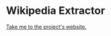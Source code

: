 # Wikipedia Extractor

[Take me to the project's website.](https://duarteocarmo.github.io/BigData_WikipediaInspector/)

